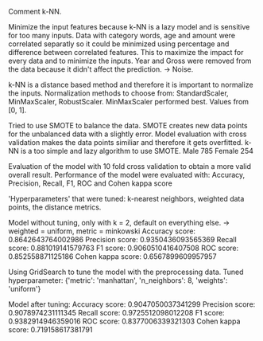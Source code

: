 Comment k-NN.

Minimize the input features because k-NN is a lazy model and is sensitive for too many inputs. Data with category words, age and amount were correlated separatly
so it could be minimized using percentage and difference between correlated features. This to maximize the impact for every data and to minimize the inputs. 
Year and Gross were removed from the data because it didn't affect the prediction. -> Noise.

k-NN is a distance based method and therefore it is important to normalize the inputs. 
Normalization methods to choose from:
    StandardScaler, MinMaxScaler, RobustScaler.
        MinMaxScaler performed best. Values from [0, 1].

Tried to use SMOTE to balance the data. SMOTE creates new data points for the unbalanced data with a slightly error. Model evaluation with cross validation makes the data points 
similiar and therefore it gets overfitted. k-NN is a too simple and lazy algorithm to use SMOTE.
    Male      785
    Female    254


Evaluation of the model with 10 fold cross validation to obtain a more valid overall result. 
    Performance of the model were evaluated with:
        Accuracy, Precision, Recall, F1, ROC and Cohen kappa score

'Hyperparameters' that were tuned:
    k-nearest neighbors, weighted data points, the distance metrics.

Model without tuning, only with k = 2, default on everything else. -> weighted = uniform, metric = minkowski
    Accuracy score: 0.8642643764002986
    Precision score: 0.9350436093565369
    Recall score: 0.881019141579763
    F1 score: 0.9060510416407508
    ROC score: 0.852558871125186
    Cohen kappa score: 0.6567899609957957

Using GridSearch to tune the model with the preprocessing data. 
    Tuned hyperparameter:
        {'metric': 'manhattan', 'n_neighbors': 8, 'weights': 'uniform'}

Model after tuning:
    Accuracy score: 0.9047050037341299
    Precision score: 0.9078974231111345
    Recall score: 0.9725512098012208
    F1 score: 0.9382914946359016
    ROC score: 0.8377006339321303
    Cohen kappa score: 0.719158617381791



